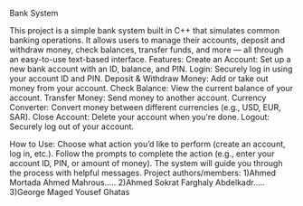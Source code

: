 Bank System

This project is a simple bank system built in C++ that simulates common banking operations. It allows users to manage their accounts, deposit and withdraw money, check balances, transfer funds, and more — all through an easy-to-use text-based interface.
Features:
    Create an Account: Set up a new bank account with an ID, balance, and PIN.
    Login: Securely log in using your account ID and PIN.
    Deposit & Withdraw Money: Add or take out money from your account.
    Check Balance: View the current balance of your account.
    Transfer Money: Send money to another account.
    Currency Converter: Convert money between different currencies (e.g., USD,         EUR, SAR).
    Close Account: Delete your account when you're done.
    Logout: Securely log out of your account.

How to Use:
    Choose what action you’d like to perform (create an account, log in, etc.).
    Follow the prompts to complete the action (e.g., enter your account ID, PIN,       or amount of money).
    The system will guide you through the process with helpful messages.
Project authors/members: 
1)Ahmed Mortada Ahmed Mahrous.....
2)Ahmed Sokrat Farghaly Abdelkadr.....
3)George Maged Yousef Ghatas
